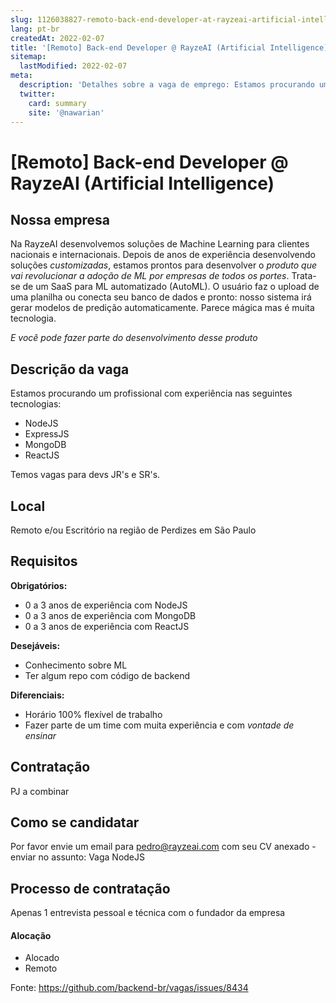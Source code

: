 ```yaml
---
slug: 1126038827-remoto-back-end-developer-at-rayzeai-artificial-intelligence
lang: pt-br
createdAt: 2022-02-07
title: '[Remoto] Back-end Developer @ RayzeAI (Artificial Intelligence) - Vaga de Emprego'
sitemap:
  lastModified: 2022-02-07
meta:
  description: 'Detalhes sobre a vaga de emprego: Estamos procurando um profissional com experiência nas seguintes tecnologias: - NodeJS - ExpressJS - MongoDB - ReactJS Temos vagas para devs JR"s e SR"s.'
  twitter:
    card: summary
    site: '@nawarian'
---
```


# [Remoto] Back-end Developer @ RayzeAI (Artificial Intelligence)

## Nossa empresa

Na RayzeAI desenvolvemos soluções de Machine Learning para clientes nacionais e internacionais.
Depois de anos de experiência desenvolvendo soluções _customizadas_, estamos prontos para desenvolver o *produto que vai revolucionar a adoção de ML por empresas de todos os portes*. Trata-se de um SaaS para ML automatizado (AutoML). O usuário faz o upload de uma planilha ou conecta seu banco de dados e pronto: nosso sistema irá gerar modelos de predição automaticamente.
Parece mágica mas é muita tecnologia.

*E você pode fazer parte do desenvolvimento desse produto*

## Descrição da vaga

Estamos procurando um profissional com experiência nas seguintes tecnologias:
- NodeJS
- ExpressJS
- MongoDB
- ReactJS

Temos vagas para devs JR's e SR's.

## Local

Remoto e/ou Escritório na região de Perdizes em São Paulo

## Requisitos

**Obrigatórios:**
- 0 a 3 anos de experiência com NodeJS
- 0 a 3 anos de experiência com MongoDB
- 0 a 3 anos de experiência com ReactJS

**Desejáveis:**
- Conhecimento sobre ML
- Ter algum repo com código de backend

**Diferenciais:**
- Horário 100% flexível de trabalho
- Fazer parte de um time com muita experiência e com *vontade de ensinar*

## Contratação

PJ a combinar

## Como se candidatar

Por favor envie um email para pedro@rayzeai.com com seu CV anexado - enviar no assunto: Vaga NodeJS

## Processo de contratação

Apenas 1 entrevista pessoal e técnica com o fundador da empresa

#### Alocação
- Alocado
- Remoto

Fonte: https://github.com/backend-br/vagas/issues/8434